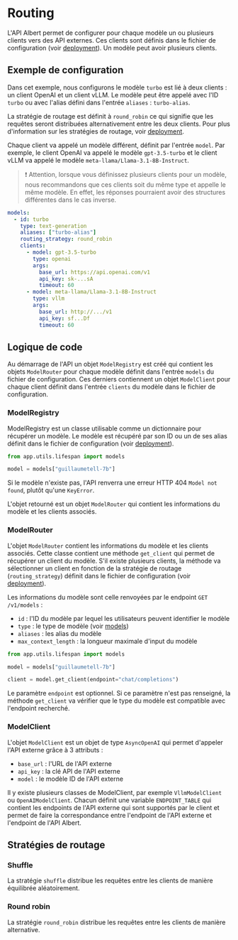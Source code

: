 # Routing

L'API Albert permet de configurer pour chaque modèle un ou plusieurs clients vers des API externes. Ces clients sont définis dans le fichier de configuration (voir [deployment](./deployment.md)). Un modèle peut avoir plusieurs clients.

## Exemple de configuration

Dans cet exemple, nous configurons le modèle `turbo` est lié à deux clients : un client OpenAI et un client vLLM. Le modèle peut être appelé avec l'ID `turbo` ou avec l'alias défini dans l'entrée `aliases` : `turbo-alias`.

La stratégie de routage est définit à `round_robin` ce qui signifie que les requêtes seront distribuées alternativement entre les deux clients. Pour plus d'information sur les stratégies de routage, voir [deployment](./deployment.md).

Chaque client va appelé un modèle différent, définit par l'entrée `model`. Par exemple, le client OpenAI va appelé le modèle `gpt-3.5-turbo` et le client vLLM va appelé le modèle `meta-llama/Llama-3.1-8B-Instruct`.

>❗️ Attention, lorsque vous définissez plusieurs clients pour un modèle, nous recommandons que ces clients soit du même type et appelle le même modèle. En effet, les réponses pourraient avoir des structures différentes dans le cas inverse.

```yaml 
models:
  - id: turbo
    type: text-generation
    aliases: ["turbo-alias"]
    routing_strategy: round_robin
    clients:
      - model: gpt-3.5-turbo 
        type: openai
        args:
          base_url: https://api.openai.com/v1
          api_key: sk-...sA
          timeout: 60
      - model: meta-llama/Llama-3.1-8B-Instruct
        type: vllm
        args:
          base_url: http://.../v1
          api_key: sf...Df
          timeout: 60
```

## Logique de code

Au démarrage de l'API un objet `ModelRegistry` est créé qui contient les objets `ModelRouter` pour chaque modèle définit dans l'entrée `models` du fichier de configuration. Ces derniers contiennent un objet `ModelClient` pour chaque client définit dans l'entrée `clients` du modèle dans le fichier de configuration.

### ModelRegistry

ModelRegistry est un classe utilisable comme un dictionnaire pour récupérer un modèle. Le modèle est récupéré par son ID ou un de ses alias définit dans le fichier de configuration (voir [deployment](./deployment.md)).

```python
from app.utils.lifespan import models

model = models["guillaumetell-7b"]
```

Si le modèle n'existe pas, l'API renverra une erreur HTTP 404 `Model not found`, plutôt qu'une `KeyError`. 

L'objet retourné est un objet `ModelRouter` qui contient les informations du modèle et les clients associés.

### ModelRouter

L'objet `ModelRouter` contient les informations du modèle et les clients associés. Cette classe contient une méthode `get_client` qui permet de récupérer un client du modèle. S'il existe plusieurs clients, la méthode va sélectionner un client en fonction de la stratégie de routage (`routing_strategy`) définit dans le fichier de configuration (voir [deployment](./deployment.md)).

Les informations du modèle sont celle renvoyées par le endpoint `GET /v1/models` :

- `id` : l'ID du modèle par lequel les utilisateurs peuvent identifier le modèle
- `type` : le type de modèle (voir [models](./models.md))
- `aliases` : les alias du modèle
- `max_context_length` : la longueur maximale d'input du modèle


```python
from app.utils.lifespan import models

model = models["guillaumetell-7b"]

client = model.get_client(endpoint="chat/completions")
```

Le paramètre `endpoint` est optionnel. Si ce paramètre n'est pas renseigné, la méthode `get_client` va vérifier que le type du modèle est compatible avec l'endpoint recherché.

### ModelClient

L'objet `ModelClient` est un objet de type `AsyncOpenAI` qui permet d'appeler l'API externe grâce à 3 attributs :
- `base_url` : l'URL de l'API externe
- `api_key` : la clé API de l'API externe
- `model` : le modèle ID de l'API externe

Il y existe plusieurs classes de ModelClient, par exemple `VllmModelClient` ou `OpenAIModelClient`. Chacun définit une variable `ENDPOINT_TABLE` qui contient les endpoints de l'API externe qui sont supportés par le client et permet de faire la correspondance entre l'endpoint de l'API externe et l'endpoint de l'API Albert.

## Stratégies de routage

### Shuffle

La stratégie `shuffle` distribue les requêtes entre les clients de manière équilibrée aléatoirement.

### Round robin

La stratégie `round_robin` distribue les requêtes entre les clients de manière alternative.
